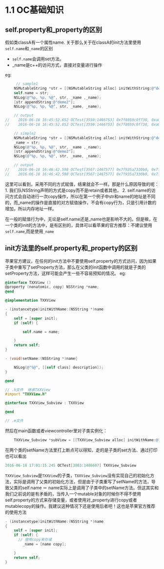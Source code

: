 # 1.1 OC基础知识

## self.property和\_property的区别

假如类classA有一个属性name. 关于那么关于在classA的init方法里使用`self.name`和`_name`的区别

* `self.name`会调用set方法。
* \_name是c++的访问方式，直接对变量进行操作

eg:

```objectivec
     // sample1
    NSMutableString *str = [[NSMutableString alloc] initWithString:@"demo1"];
    self.name = str;
    NSLog(@"%p, %p, %@", str, _name ,_name);
    [str appendString:@"demo2"];
    NSLog(@"%p, %p, %@", str, _name, _name);

    // output
//    2016-06-18 16:45:52.652 OCTest[3550:1466753] 0x7f8059c0f730, 0xa0000316f6d65645, demo1
//    2016-06-18 16:45:52.652 OCTest[3550:1466753] 0x7f8059c0f730, 0xa0000316f6d65645, demo1

    // simple2
    NSMutableString *str = [[NSMutableString alloc] initWithString:@"demo1"];
    _name = str;
    NSLog(@"%p, %p, %@", str, _name ,_name);
    [str appendString:@"demo2"];
    NSLog(@"%p, %p, %@", str, _name, _name);

    // output
//    2016-06-18 16:46:42.598 OCTest[3567:1467577] 0x7f935a7330b0, 0x7f935a7330b0, demo1
//    2016-06-18 16:46:42.598 OCTest[3567:1467577] 0x7f935a7330b0, 0x7f935a7330b0, demo1demo2
```

这里可以看到，采用不同的方式赋值，结果就会不一样。那是什么原因导致的呢： 1. 我们队NSString声明的方式是copy而不是retain或者其他， 2. self.name的访问方式会自动进行一次copy操作，所以在第一个例子中str和name的地址是不同的，而\_name的操作是直接的对方赋值操作，不会有copy行为，只是引用计数的增加，所以内存地址一样。

在一般的赋值行为中，无论是self.name还是\_name也是影响不大的。但是嘛，在一个类的init的方法中，是有区别的，具体可以看苹果的官方推荐：不建议使用`self.name`,而是使用`_name`

## init方法里的self.property和\_property的区别

苹果官方建议，在任何的init方法中不要使用self.property的方式访问，因为如果子类中重写了setProperty方法，那么在父类的init函数中调用的就是子类的setProperty方法，这样可能会产生一些不容易预知的情况。 eg:

```objectivec
@interface TXXView ()
@property (nonatomic, copy) NSString *name;
@end

@implementation TXXView

- (instancetype)initWithName:(NSString *)name
{
    self = [super init];
    if (self) {

        self.name = name;

    }
    return self;
}

- (void)setName:(NSString *)name{

    NSLog(@"%@", [[self class] description]);
}

@end
```

```objectivec
// .h文件  继承TXXView
#import "TXXView.h"

@interface TXXView_Subview : TXXView

@end

// .m文件
```

然后在main函数或者viewcontroller里对子类实例化：

```objectivec
    TXXView_Subview *subView = [[TXXView_Subview alloc] initWithName:@"TXX"];
```

在两个类的setName方法里打上断点可以得知，走的是子类的set方法、通过打印也可以看出

```objectivec
2016-06-18 17:01:15.245 OCTest[3803:1486607] TXXView_Subview
```

`TXXView_Subview`是`TXXView`的子类，`TXXView_Subview`没有实现自己的初始化方法，实际是调用了父类的初始化方法，但是由于子类重写了setName的方法，导致父类的self.name ＝ name实际上是调用了子类中的setName方法。但这其实和我们之前说的是有矛盾的，当传入一个mutable对象的时候你不得不使用self.property的方式来存储变量，或者使用对\_property进行copy或者mutablecopy的操作。我建议这种情况下还是使用后者吧！这也是苹果官方推荐的使用方法

```objectivec
- (instancetype)initWithName:(NSString *)name
{
    self = [super init];
    if (self) {
      // 使用copy来存储
        _name = [name copy];

    }
    return self;
}
```

